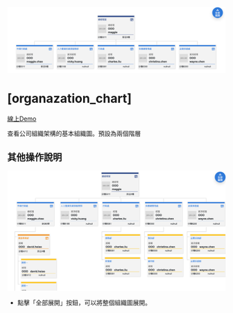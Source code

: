 
![](https://github.com/jssanji03/organazation_chart/blob/main/demo1.png?raw=true "完成圖")

# [organazation_chart]
[線上Demo](https://jssanji03.github.io/organazation_chart/)

查看公司組織架構的基本組織圖。預設為兩個階層

## 其他操作說明
![](https://github.com/jssanji03/organazation_chart/blob/main/demo2.png?raw=true "完成圖")
+ 點擊「全部展開」按鈕，可以將整個組織圖展開。
